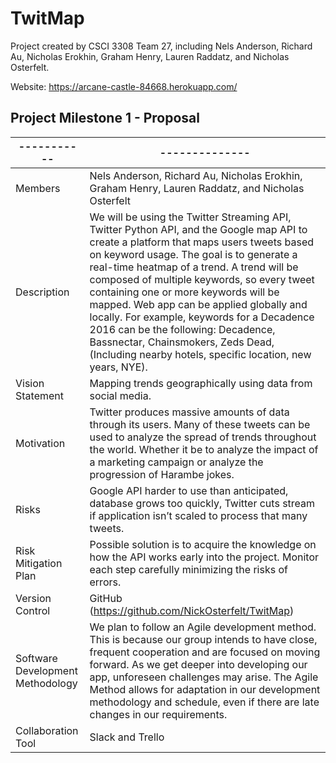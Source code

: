 # TwitMap
Project created by CSCI 3308 Team 27, including Nels Anderson, Richard Au, Nicholas Erokhin, Graham Henry, Lauren Raddatz, and Nicholas Osterfelt.  

Website: https://arcane-castle-84668.herokuapp.com/

## Project Milestone 1 - Proposal 
-----------  | --------------
------------ | -------------
Members | Nels Anderson, Richard Au, Nicholas Erokhin, Graham Henry, Lauren Raddatz, and Nicholas Osterfelt
Description | We will be using the Twitter Streaming API, Twitter Python API, and the Google map API to create a platform that maps users tweets based on keyword usage. The goal is to generate a real-time heatmap of a trend. A trend will be composed of multiple keywords, so every tweet containing one or more keywords will be mapped. Web app can be applied globally and locally. For example, keywords for a Decadence 2016 can be the following: Decadence, Bassnectar, Chainsmokers, Zeds Dead, (Including nearby hotels, specific location, new years, NYE).
Vision Statement | Mapping trends geographically using data from social media.
Motivation | Twitter produces massive amounts of data through its users. Many of these tweets can be used to analyze the spread of trends throughout the world. Whether it be to analyze the impact of a marketing campaign or analyze the progression of Harambe jokes.
Risks | Google API harder to use than anticipated, database grows too quickly, Twitter cuts stream if application isn’t scaled to process that many tweets.
Risk Mitigation Plan | Possible solution is to acquire the knowledge on how the API works early into the project. Monitor each step carefully minimizing the risks of errors.
Version Control | GitHub (https://github.com/NickOsterfelt/TwitMap)
Software Development Methodology | We plan to follow an Agile development method. This is because our group intends to have close, frequent cooperation and are focused on moving forward. As we get deeper into developing our app, unforeseen challenges may arise. The Agile Method allows for adaptation in our development methodology and schedule, even if there are late changes in our requirements.
Collaboration Tool | Slack and Trello
